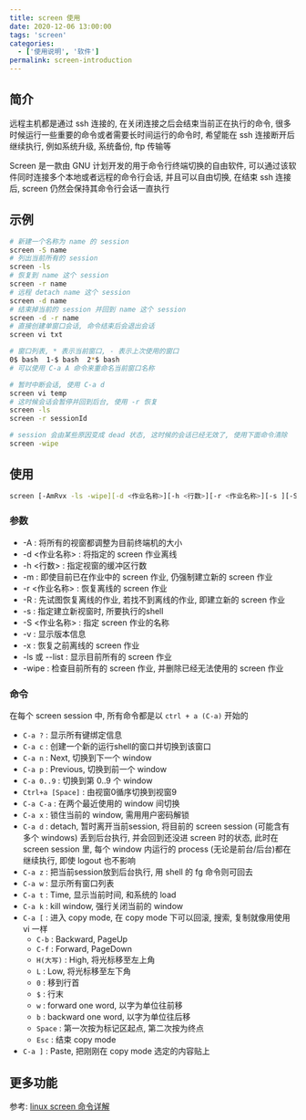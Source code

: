 ```yaml
---
title: screen 使用
date: 2020-12-06 13:00:00
tags: 'screen'
categories:
  - ['使用说明', '软件']
permalink: screen-introduction
---
```


## 简介

远程主机都是通过 ssh 连接的, 在关闭连接之后会结束当前正在执行的命令, 很多时候运行一些重要的命令或者需要长时间运行的命令时, 希望能在 ssh 连接断开后继续执行, 例如系统升级, 系统备份, ftp 传输等

Screen 是一款由 GNU 计划开发的用于命令行终端切换的自由软件, 可以通过该软件同时连接多个本地或者远程的命令行会话, 并且可以自由切换, 在结束 ssh 连接后, screen 仍然会保持其命令行会话一直执行

<!-- more -->

## 示例

```sh
# 新建一个名称为 name 的 session
screen -S name
# 列出当前所有的 session
screen -ls
# 恢复到 name 这个 session
screen -r name
# 远程 detach name 这个 session
screen -d name
# 结束掉当前的 session 并回到 name 这个 session
screen -d -r name
# 直接创建单窗口会话, 命令结束后会退出会话
screen vi txt
```

```sh
# 窗口列表, * 表示当前窗口, - 表示上次使用的窗口
0$ bash  1-$ bash  2*$ bash
# 可以使用 C-a A 命令来重命名当前窗口名称
```

```sh
# 暂时中断会话, 使用 C-a d
screen vi temp
# 这时候会话会暂停并回到后台, 使用 -r 恢复
screen -ls
screen -r sessionId
```

```sh
# session 会由某些原因变成 dead 状态, 这时候的会话已经无效了, 使用下面命令清除
screen -wipe
```

## 使用

```sh
screen [-AmRvx -ls -wipe][-d <作业名称>][-h <行数>][-r <作业名称>][-s ][-S <作业名称>]
```

### 参数

- -A :  将所有的视窗都调整为目前终端机的大小
- -d <作业名称> :  将指定的 screen 作业离线
- -h <行数> :  指定视窗的缓冲区行数
- -m :  即使目前已在作业中的 screen 作业, 仍强制建立新的 screen 作业
- -r <作业名称> :  恢复离线的 screen 作业
- -R :  先试图恢复离线的作业, 若找不到离线的作业, 即建立新的 screen 作业
- -s :  指定建立新视窗时, 所要执行的shell
- -S <作业名称> :  指定 screen 作业的名称
- -v :  显示版本信息
- -x :  恢复之前离线的 screen 作业
- -ls 或 --list :  显示目前所有的 screen 作业
- -wipe :  检查目前所有的 screen 作业, 并删除已经无法使用的 screen 作业

### 命令

在每个 screen session 中, 所有命令都是以 `ctrl + a (C-a)` 开始的

- `C-a ?` : 显示所有键绑定信息
- `C-a c` : 创建一个新的运行shell的窗口并切换到该窗口
- `C-a n` : Next, 切换到下一个 window
- `C-a p` : Previous, 切换到前一个 window
- `C-a 0..9` : 切换到第 0..9 个 window
- `Ctrl+a [Space]` : 由视窗0循序切换到视窗9
- `C-a C-a` : 在两个最近使用的 window 间切换
- `C-a x` : 锁住当前的 window, 需用用户密码解锁
- `C-a d` : detach, 暂时离开当前session, 将目前的 screen session (可能含有多个 windows) 丢到后台执行, 并会回到还没进 screen 时的状态, 此时在 screen session 里, 每个 window 内运行的 process (无论是前台/后台)都在继续执行, 即使 logout 也不影响
- `C-a z` : 把当前session放到后台执行, 用 shell 的 fg 命令则可回去
- `C-a w` : 显示所有窗口列表
- `C-a t` : Time, 显示当前时间, 和系统的 load
- `C-a k` : kill window, 强行关闭当前的 window
- `C-a [` : 进入 copy mode, 在 copy mode 下可以回滚, 搜索, 复制就像用使用 vi 一样
  - `C-b` : Backward, PageUp
  - `C-f` : Forward, PageDown
  - `H(大写)` : High, 将光标移至左上角
  - `L` : Low, 将光标移至左下角
  - `0` : 移到行首
  - `$` : 行末
  - `w` : forward one word, 以字为单位往前移
  - `b` : backward one word, 以字为单位往后移
  - `Space` : 第一次按为标记区起点, 第二次按为终点
  - `Esc` : 结束 copy mode
- `C-a ]` : Paste, 把刚刚在 copy mode 选定的内容贴上

## 更多功能

参考: [linux screen 命令详解](https://www.cnblogs.com/mchina/archive/2013/01/30/2880680.html)
